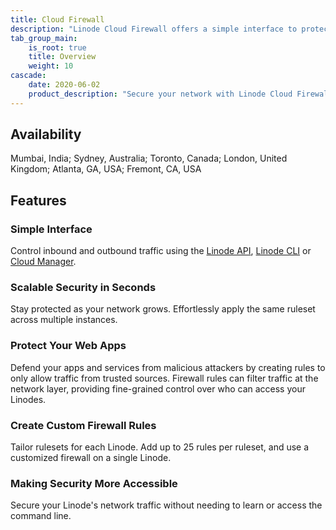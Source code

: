 ```yaml
---
title: Cloud Firewall
description: "Linode Cloud Firewall offers a simple interface to protect your web apps. It is scalable security in seconds, allowing you to create custom firewall rules, making security more accessible."
tab_group_main:
    is_root: true
    title: Overview
    weight: 10
cascade:
    date: 2020-06-02
    product_description: "Secure your network with Linode Cloud Firewall. Create Firewall rules that only allow network traffic on selected ports and protocols."
---
```


## Availability

Mumbai, India; Sydney, Australia; Toronto, Canada; London, United Kingdom; Atlanta, GA, USA; Fremont, CA, USA

## Features

### Simple Interface

Control inbound and outbound traffic using the [Linode API](/docs/api/networking), [Linode CLI](/docs/guides/linode-cli/) or [Cloud Manager](https://www.linode.com/products/cloud-manager/).

### Scalable Security in Seconds

Stay protected as your network grows. Effortlessly apply the same ruleset across multiple instances.

### Protect Your Web Apps

Defend your apps and services from malicious attackers by creating rules to only allow traffic from trusted sources. Firewall rules can filter traffic at the network layer, providing fine-grained control over who can access your Linodes.

### Create Custom Firewall Rules

Tailor rulesets for each Linode. Add up to 25 rules per ruleset, and use a customized firewall on a single Linode.

### Making Security More Accessible

Secure your Linode's network traffic without needing to learn or access the command line.
